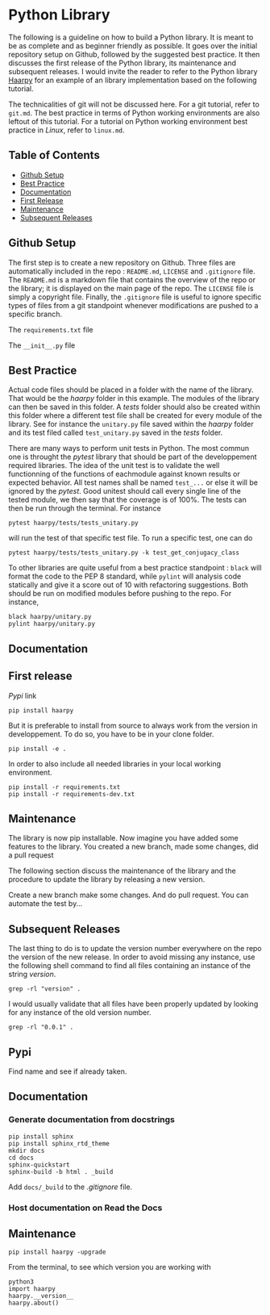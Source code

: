 # Python Library
The following is a guideline on how to build a Python library. It is meant to be as complete and as beginner friendly as possible.
It goes over the initial repository setup on Github, followed by the suggested best practice. It then discusses the first release of the Python library, its maintenance and subsequent releases. I would invite the reader to refer to the Python library [Haarpy](https://github.com/polyquantique/haarpy) for an example of an library implementation based on the following tutorial.

The technicalities of git will not be discussed here. For a git tutorial, refer to `git.md`. The best practice in terms of Python working environments are also leftout of this tutorial. For a tutorial on Python working environment best practice in *Linux*, refer to `linux.md`.

## Table of Contents
- [Github Setup](#github-setup)
- [Best Practice](#best-practice)
- [Documentation](#documentation)
- [First Release](#first-release)
- [Maintenance](#maintenance)
- [Subsequent Releases](#subsequent-releases)

## Github Setup
The first step is to create a new repository on Github. Three files are automatically included in the repo : `README.md`, `LICENSE` and `.gitignore` file. The `README.md` is a markdown file that contains the overview of the repo or the library; it is displayed on the main page of the repo. The `LICENSE` file is simply a copyright file. Finally, the `.gitignore` file is useful to ignore specific types of files from a git standpoint whenever modifications are pushed to a specific branch.

The `requirements.txt` file

The `__init__.py` file

## Best Practice
Actual code files should be placed in a folder with the name of the library. That would be the *haarpy* folder in this example. The modules of the library can then be saved in this folder. A *tests* folder should also be created within this folder where a different test file shall be created for every module of the library. See for instance the `unitary.py` file saved within the *haarpy* folder and its test filed called `test_unitary.py` saved in the *tests* folder.

There are many ways to perform unit tests in Python. The most commun one is throught the *pytest* library that should be part of the developpement required libraries. The idea of the unit test is to validate the well functionning of the functions of eachmodule against known results or expected behavior. All test names shall be named `test_...` or else it will be ignored by the *pytest*. Good unitest should call every single line of the tested module, we then say that the coverage is of 100%. The tests can then be run through the terminal. For instance
```
pytest haarpy/tests/tests_unitary.py
```
will run the test of that specific test file. To run a specific test, one can do
```
pytest haarpy/tests/tests_unitary.py -k test_get_conjugacy_class
```
To other libraries are quite useful from a best practice standpoint : `black` will format the code to the PEP 8 standard, while `pylint` will analysis code statically and give it a score out of 10 with refactoring suggestions. Both should be run on modified modules before pushing to the repo. For instance,
```
black haarpy/unitary.py
pylint haarpy/unitary.py
```

## Documentation

## First release
*Pypi* link


```
pip install haarpy
```
But it is preferable to install from source to always work from the version in developpement. To do so, you have to be in your clone folder.
```
pip install -e .
```
In order to also include all needed libraries in your local working environment.
```
pip install -r requirements.txt
pip install -r requirements-dev.txt
```
## Maintenance
The library is now pip installable. Now imagine you have added some features to the library. You created a new branch, made some changes, did a pull request 


The following section discuss the maintenance of the library and the procedure to update the library by releasing a new version.


Create a new branch make some changes. And do pull request. You can automate the test by...


## Subsequent Releases
The last thing to do is to update the version number everywhere on the repo the version of the new release. In order to avoid missing any instance, use the following shell command to find all files containing an instance of the string *version*.
```
grep -rl "version" .
```
I would usually validate that all files have been properly updated by looking for any instance of the old version number.
```
grep -rl "0.0.1" .
```
## Pypi
Find name and see if already taken.

## Documentation
### Generate documentation from docstrings
```
pip install sphinx
pip install sphinx_rtd_theme
mkdir docs
cd docs
sphinx-quickstart
sphinx-build -b html . _build
```
Add `docs/_build` to the *.gitignore* file.

### Host documentation on Read the Docs

## Maintenance
```
pip install haarpy -upgrade
```
From the terminal, to see which version you are working with
```
python3
import haarpy
haarpy.__version__
haarpy.about()
```